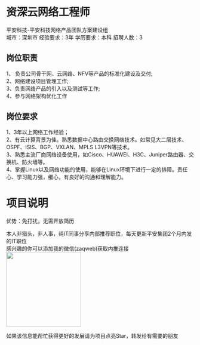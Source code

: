 # 资深云网络工程师
平安科技-平安科技网络产品团队方案建设组  
城市：深圳市 经验要求：3年 学历要求：本科  招聘人数：3

## 岗位职责
1、 负责公司骨干网、云网络、NFV等产品的标准化建设及交付;   
2、网络建设项目管理工作;   
3、负责网络产品的引入以及测试等工作;   
4、参与网络架构优化工作

## 岗位要求
1、3年以上网络工作经验；   
2、有云计算背景为佳。熟悉数据中心路由交换网络技术。如常见大二层技术、OSPF、ISIS、BGP、VXLAN、MPLS L3VPN等技术。   
3、熟悉主流厂商网络设备使用，如Cisco、HUAWEI、H3C、Juniper路由器、交换机、防火墙等。   
4、掌握Linux以及网络功能的使用，能够在Linux环境下进行一定的排障。责任心、学习能力强，细心，有良好的沟通和理解能力。

# 项目说明

优势：免打扰，无需开放简历

本人非猎头，非人事，纯IT同事分享内部推荐职位，每天更新平安集团2个月内发的IT职位  
感兴趣的你可以添加我的微信(zaqweb)获取内推连接  
<img src="https://github.com/zaqweb/PA-IT-JOBS/blob/master/WechatICode.jpeg"  height="200" width="200">

如果该信息能帮忙获得更好的发展请为项目点亮Star，转发给有需要的朋友




